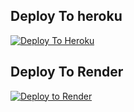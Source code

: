 ## Deploy To heroku 

[![Deploy To Heroku](https://www.herokucdn.com/deploy/button.svg)](https://heroku.com/deploy?template=https://github.com/Txtdatboy/txt3)

## Deploy To Render                  

[![Deploy to Render](https://render.com/images/deploy-to-render-button.svg)](https://render.com/deploy?repo=https://github.com/pkvgithub/myrepo)
